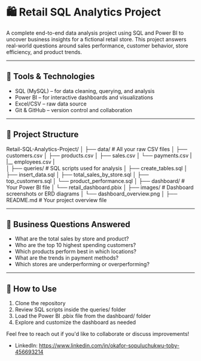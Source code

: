 # 🛍️ Retail SQL Analytics Project

A complete end-to-end data analysis project using SQL and Power BI to uncover business insights for a fictional retail store. This project answers real-world questions around sales performance, customer behavior, store efficiency, and product trends.

---

## 🔧 Tools & Technologies
- SQL (MySQL) – for data cleaning, querying, and analysis
- Power BI – for interactive dashboards and visualizations
- Excel/CSV – raw data source
- Git & GitHub – version control and collaboration

---

## 📁 Project Structure
Retail-SQL-Analytics-Project/
│
├── data/                  # All your raw CSV files
│   ├── customers.csv
│   ├── products.csv
│   ├── sales.csv
│   └── payments.csv
|   |__ employees.csv
|   
│
├── queries/               # SQL scripts used for analysis
│   ├── create_tables.sql
│   ├── insert_data.sql
│   ├── total_sales_by_store.sql
│   ├── top_customers.sql
│   └── product_performance.sql
│
├── dashboard/             # Your Power BI file
│   └── retail_dashboard.pbix
│
├── images/                # Dashboard screenshots or ERD diagrams
│   └── dashboard_overview.png
│
├── README.md              # Your project overview file

---

## 🎯 Business Questions Answered

- What are the total sales by store and product?
- Who are the top 10 highest spending customers?
- Which products perform best in which locations?
- What are the trends in payment methods?
- Which stores are underperforming or overperforming?

---

## 📌 How to Use

1. Clone the repository  
2. Review SQL scripts inside the queries/ folder  
3. Load the Power BI .pbix file from the dashboard/ folder  
4. Explore and customize the dashboard as needed

Feel free to reach out if you'd like to collaborate or discuss improvements!

- LinkedIn:
https://www.linkedin.com/in/okafor-sopuluchukwu-toby-456693214

